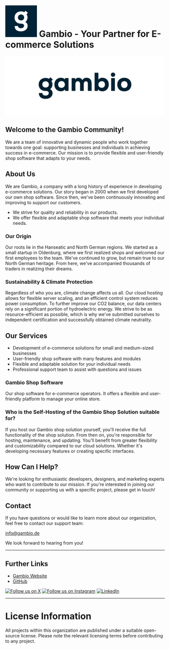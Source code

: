 # <img src="https://github.com/gambio/.github/blob/main/profile/gambio-logo-square-blue-white.svg" height="100" /> Gambio - Your Partner for E-commerce Solutions

<picture>
  <source media="(prefers-color-scheme: dark)" srcset="https://github.com/gambio/.github/blob/main/profile/gambio-logo-text-trans-white.png">
  <source media="(prefers-color-scheme: light)" srcset="https://github.com/gambio/.github/blob/main/profile/gambio-logo-text-trans-blue.png">
  <img alt="Gambio Logo" src="https://github.com/gambio/.github/blob/main/profile/gambio-logo-text-trans-blue.png">
</picture>


## Welcome to the Gambio Community!

We are a team of innovative and dynamic people who work together towards one goal: supporting businesses and individuals in achieving success in e-commerce. Our mission is to provide flexible and user-friendly shop software that adapts to your needs.

## About Us

We are Gambio, a company with a long history of experience in developing e-commerce solutions. Our story began in 2000 when we first developed our own shop software. Since then, we've been continuously innovating and improving to support our customers.

* We strive for quality and reliability in our products.
* We offer flexible and adaptable shop software that meets your individual needs.

### Our Origin

Our roots lie in the Hanseatic and North German regions. We started as a small startup in Oldenburg, where we first realized shops and welcomed our first employees to the team. We've continued to grow, but remain true to our North German heritage. From here, we've accompanied thousands of traders in realizing their dreams.

### Sustainability & Climate Protection

Regardless of who you are, climate change affects us all. Our cloud hosting allows for flexible server scaling, and an efficient control system reduces power consumption. To further improve our CO2 balance, our data centers rely on a significant portion of hydroelectric energy. We strive to be as resource-efficient as possible, which is why we've submitted ourselves to independent certification and successfully obtained climate neutrality.

## Our Services

* Development of e-commerce solutions for small and medium-sized businesses
* User-friendly shop software with many features and modules
* Flexible and adaptable solution for your individual needs
* Professional support team to assist with questions and issues

### Gambio Shop Software

Our shop software for e-commerce operators. It offers a flexible and user-friendly platform to manage your online store.

### Who is the Self-Hosting of the Gambio Shop Solution suitable for?

If you host our Gambio shop solution yourself, you'll receive the full functionality of the shop solution. From then on, you're responsible for hosting, maintenance, and updating. You'll benefit from greater flexibility and customizability compared to our cloud solutions. Whether it's developing necessary features or creating specific interfaces.

## How Can I Help?

We're looking for enthusiastic developers, designers, and marketing experts who want to contribute to our mission. If you're interested in joining our community or supporting us with a specific project, please get in touch!

## Contact

If you have questions or would like to learn more about our organization, feel free to contact our support team:

[info@gambio.de](mailto:info@gambio.de)

We look forward to hearing from you!

---

## Further Links

* [Gambio Website](https://www.gambio.de)
* [GitHub](https://github.com/gambio/gx)

[![Follow us on X](https://img.shields.io/twitter/follow/gambio?style=social&label=Follow)](https://x.com/gambio)
[![Follow us on Instagram](https://img.shields.io/badge/Instagram-%23E4405F.svg?logo=Instagram&logoColor=white)](https://instagram.com/gambio_shopsoftware)
[![LinkedIn](https://img.shields.io/badge/Linkedin-%230077B5.svg?logo=linkedin&logoColor=white)](https://www.linkedin.com/company/gambio-gmbh)


---

# License Information

All projects within this organization are published under a suitable open-source license. Please note the relevant licensing terms before contributing to any project.
